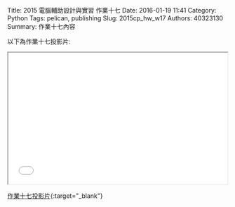 Title: 2015 電腦輔助設計與實習 作業十七
Date: 2016-01-19 11:41
Category: Python
Tags: pelican, publishing
Slug: 2015cp_hw_w17
Authors: 40323130
Summary: 作業十七內容

以下為作業十七投影片:

<iframe src="40323130_cp_w17_p.html" width="500" height="300"></iframe>

[作業十七投影片](40323130_cp_w17_p.html){:target="_blank"}


